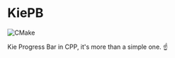 # KiePB
![CMake](https://github.com/Kidsunbo/KiePB/workflows/CMake/badge.svg)

Kie Progress Bar in CPP, it's more than a simple one. ☝️ 
